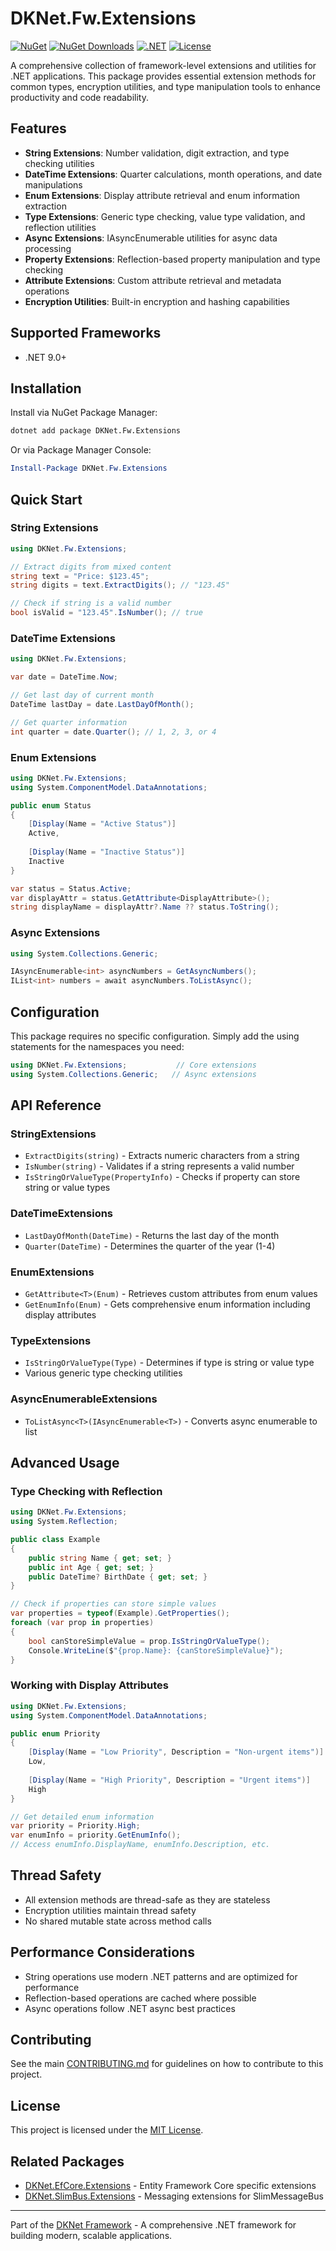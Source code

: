 # DKNet.Fw.Extensions

[![NuGet](https://img.shields.io/nuget/v/DKNet.Fw.Extensions)](https://www.nuget.org/packages/DKNet.Fw.Extensions/)
[![NuGet Downloads](https://img.shields.io/nuget/dt/DKNet.Fw.Extensions)](https://www.nuget.org/packages/DKNet.Fw.Extensions/)
[![.NET](https://img.shields.io/badge/.NET-9.0-blue)](https://dotnet.microsoft.com/)
[![License](https://img.shields.io/badge/License-MIT-green.svg)](../../../LICENSE)

A comprehensive collection of framework-level extensions and utilities for .NET applications. This package provides essential extension methods for common types, encryption utilities, and type manipulation tools to enhance productivity and code readability.

## Features

- **String Extensions**: Number validation, digit extraction, and type checking utilities
- **DateTime Extensions**: Quarter calculations, month operations, and date manipulations
- **Enum Extensions**: Display attribute retrieval and enum information extraction
- **Type Extensions**: Generic type checking, value type validation, and reflection utilities
- **Async Extensions**: IAsyncEnumerable utilities for async data processing
- **Property Extensions**: Reflection-based property manipulation and type checking
- **Attribute Extensions**: Custom attribute retrieval and metadata operations
- **Encryption Utilities**: Built-in encryption and hashing capabilities

## Supported Frameworks

- .NET 9.0+

## Installation

Install via NuGet Package Manager:

```bash
dotnet add package DKNet.Fw.Extensions
```

Or via Package Manager Console:

```powershell
Install-Package DKNet.Fw.Extensions
```

## Quick Start

### String Extensions

```csharp
using DKNet.Fw.Extensions;

// Extract digits from mixed content
string text = "Price: $123.45";
string digits = text.ExtractDigits(); // "123.45"

// Check if string is a valid number
bool isValid = "123.45".IsNumber(); // true
```

### DateTime Extensions

```csharp
using DKNet.Fw.Extensions;

var date = DateTime.Now;

// Get last day of current month
DateTime lastDay = date.LastDayOfMonth();

// Get quarter information
int quarter = date.Quarter(); // 1, 2, 3, or 4
```

### Enum Extensions

```csharp
using DKNet.Fw.Extensions;
using System.ComponentModel.DataAnnotations;

public enum Status
{
    [Display(Name = "Active Status")]
    Active,
    
    [Display(Name = "Inactive Status")]
    Inactive
}

var status = Status.Active;
var displayAttr = status.GetAttribute<DisplayAttribute>();
string displayName = displayAttr?.Name ?? status.ToString();
```

### Async Extensions

```csharp
using System.Collections.Generic;

IAsyncEnumerable<int> asyncNumbers = GetAsyncNumbers();
IList<int> numbers = await asyncNumbers.ToListAsync();
```

## Configuration

This package requires no specific configuration. Simply add the using statements for the namespaces you need:

```csharp
using DKNet.Fw.Extensions;           // Core extensions
using System.Collections.Generic;   // Async extensions
```

## API Reference

### StringExtensions
- `ExtractDigits(string)` - Extracts numeric characters from a string
- `IsNumber(string)` - Validates if a string represents a valid number
- `IsStringOrValueType(PropertyInfo)` - Checks if property can store string or value types

### DateTimeExtensions  
- `LastDayOfMonth(DateTime)` - Returns the last day of the month
- `Quarter(DateTime)` - Determines the quarter of the year (1-4)

### EnumExtensions
- `GetAttribute<T>(Enum)` - Retrieves custom attributes from enum values
- `GetEnumInfo(Enum)` - Gets comprehensive enum information including display attributes

### TypeExtensions
- `IsStringOrValueType(Type)` - Determines if type is string or value type
- Various generic type checking utilities

### AsyncEnumerableExtensions
- `ToListAsync<T>(IAsyncEnumerable<T>)` - Converts async enumerable to list

## Advanced Usage

### Type Checking with Reflection

```csharp
using DKNet.Fw.Extensions;
using System.Reflection;

public class Example
{
    public string Name { get; set; }
    public int Age { get; set; }
    public DateTime? BirthDate { get; set; }
}

// Check if properties can store simple values
var properties = typeof(Example).GetProperties();
foreach (var prop in properties)
{
    bool canStoreSimpleValue = prop.IsStringOrValueType();
    Console.WriteLine($"{prop.Name}: {canStoreSimpleValue}");
}
```

### Working with Display Attributes

```csharp
using DKNet.Fw.Extensions;
using System.ComponentModel.DataAnnotations;

public enum Priority
{
    [Display(Name = "Low Priority", Description = "Non-urgent items")]
    Low,
    
    [Display(Name = "High Priority", Description = "Urgent items")]
    High
}

// Get detailed enum information
var priority = Priority.High;
var enumInfo = priority.GetEnumInfo();
// Access enumInfo.DisplayName, enumInfo.Description, etc.
```

## Thread Safety

- All extension methods are thread-safe as they are stateless
- Encryption utilities maintain thread safety
- No shared mutable state across method calls

## Performance Considerations

- String operations use modern .NET patterns and are optimized for performance
- Reflection-based operations are cached where possible
- Async operations follow .NET async best practices

## Contributing

See the main [CONTRIBUTING.md](../../../CONTRIBUTING.md) for guidelines on how to contribute to this project.

## License

This project is licensed under the [MIT License](../../../LICENSE).

## Related Packages

- [DKNet.EfCore.Extensions](../EfCore/DKNet.EfCore.Extensions) - Entity Framework Core specific extensions
- [DKNet.SlimBus.Extensions](../SlimBus/DKNet.SlimBus.Extensions) - Messaging extensions for SlimMessageBus

---

Part of the [DKNet Framework](https://github.com/baoduy/DKNet) - A comprehensive .NET framework for building modern, scalable applications.